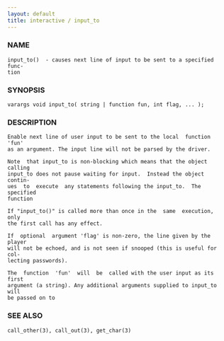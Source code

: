 ```yaml
---
layout: default
title: interactive / input_to
---
```


### NAME

    input_to()  - causes next line of input to be sent to a specified func‐
    tion

### SYNOPSIS

    varargs void input_to( string | function fun, int flag, ... );

### DESCRIPTION

    Enable next line of user input to be sent to the local  function  'fun'
    as an argument. The input line will not be parsed by the driver.

    Note  that input_to is non-blocking which means that the object calling
    input_to does not pause waiting for input.  Instead the object  contin‐
    ues  to  execute  any statements following the input_to.  The specified
    function

    If "input_to()" is called more than once in the  same  execution,  only
    the first call has any effect.

    If  optional  argument 'flag' is non-zero, the line given by the player
    will not be echoed, and is not seen if snooped (this is useful for col‐
    lecting passwords).

    The  function  'fun'  will  be  called with the user input as its first
    argument (a string). Any additional arguments supplied to input_to will
    be passed on to

### SEE ALSO

    call_other(3), call_out(3), get_char(3)
